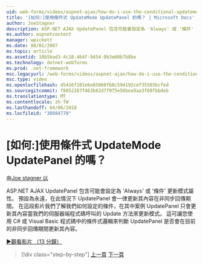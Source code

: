 ```yaml
---
uid: web-forms/videos/aspnet-ajax/how-do-i-use-the-conditional-updatemode-of-the-updatepanel
title: '[如何:]使用條件式 UpdateMode UpdatePanel 的嗎？ | Microsoft Docs'
author: JoeStagner
description: ASP.NET AJAX UpdatePanel 包含可能會設定為 'Always' 或 '條件' 更新模式屬性。 預設值一定是在此情況下 UpdatePan...
ms.author: aspnetcontent
manager: wpickett
ms.date: 08/01/2007
ms.topic: article
ms.assetid: 10b5bad3-4c18-464f-9454-0b3e60b7b8be
ms.technology: dotnet-webforms
ms.prod: .net-framework
msc.legacyurl: /web-forms/videos/aspnet-ajax/how-do-i-use-the-conditional-updatemode-of-the-updatepanel
msc.type: video
ms.openlocfilehash: 45416f101e6e85060f68c594192cef35503bcfed
ms.sourcegitcommit: f8852267f463b62d7f975e56bea9aa3f68fbbdeb
ms.translationtype: MT
ms.contentlocale: zh-TW
ms.lasthandoff: 04/06/2018
ms.locfileid: "30884778"
---
```

<a name="how-do-i-use-the-conditional-updatemode-of-the-updatepanel"></a>[如何:]使用條件式 UpdateMode UpdatePanel 的嗎？
====================
由[Joe stagner 以](https://github.com/JoeStagner)

ASP.NET AJAX UpdatePanel 包含可能會設定為 'Always' 或 '條件' 更新模式屬性。 預設為永遠，在此情況下 UpdatePanel 會一律更新其內容在非同步回傳期間。 在這段影片我們了解我們如何設定的條件，在其中案例 UpdatePanel 只會更新其內容當我們的伺服器端程式碼呼叫的 Update 方法來更新模式。 這可讓您使用 C# 或 Visual Basic 程式碼中的條件式邏輯來判斷 UpdatePanel 是否會在目前的非同步回傳期間更新其內容。

[&#9654;觀看影片 （13 分鐘）](https://channel9.msdn.com/Blogs/ASP-NET-Site-Videos/how-do-i-use-the-conditional-updatemode-of-the-updatepanel)

> [!div class="step-by-step"]
> [上一頁](how-do-i-determine-whether-an-asynchronous-postback-has-occurred.md)
> [下一頁](how-do-i-implement-the-persistent-communications-pattern-with-the-updatepanel.md)
